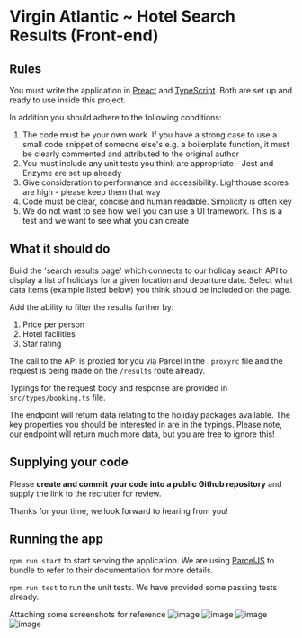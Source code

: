 # Virgin Atlantic ~ Hotel Search Results (Front-end)
## Rules
You must write the application in [Preact](https://preactjs.com/) and [TypeScript](https://www.typescriptlang.org/). Both are set up and ready to use inside this project.

In addition you should adhere to the following conditions:

1) The code must be your own work. If you have a strong case to use a small code snippet of someone else's e.g. a
boilerplate function, it must be clearly commented and attributed to the original author
1) You must include any unit tests you think are appropriate - Jest and Enzyme are set up already
1) Give consideration to performance and accessibility. Lighthouse scores are high - please keep them that way
1) Code must be clear, concise and human readable. Simplicity is often key
1) We do not want to see how well you can use a UI framework. This is a test and we want to see what you can create

## What it should do
Build the 'search results page' which connects to our holiday search API to display a list of holidays for a given location and departure date. Select what data items (example listed below) you think should be included on the page.

Add the ability to filter the results further by:

1) Price per person
1) Hotel facilities 
1) Star rating

The call to the API is proxied for you via Parcel in the `.proxyrc` file and the request is being made on the `/results` route already.

Typings for the request body and response are provided in `src/types/booking.ts` file.

The endpoint will return data relating to the holiday packages available. The key properties you should be interested in are in the typings.  Please note, our endpoint will return much more data, but you are free to ignore this!

## Supplying your code
Please **create and commit your code into a public Github repository** and supply the link to the recruiter for review.

Thanks for your time, we look forward to hearing from you!

## Running the app

`npm run start` to start serving the application. We are using [ParcelJS](https://parceljs.org/) to bundle to refer to their documentation for more details.

`npm run test` to run the unit tests. We have provided some passing tests already.

Attaching some screenshots for reference
![image](https://user-images.githubusercontent.com/20239957/174068329-7983684c-3a2d-4efd-b390-15ea5b09a848.png)
![image](https://user-images.githubusercontent.com/20239957/174068409-23262e13-76d1-4338-8faa-38d02c16e13f.png)
![image](https://user-images.githubusercontent.com/20239957/174068497-eb44aa4b-4208-4dad-b1a4-db8f2c51cdb3.png)
![image](https://user-images.githubusercontent.com/20239957/174068546-aae32717-b569-46cc-baab-7618c5254bcc.png)


